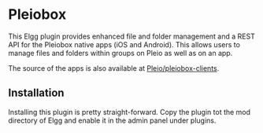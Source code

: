 Pleiobox
========
This Elgg plugin provides enhanced file and folder management and a REST API for the Pleiobox native apps (iOS and Android). This allows users to manage files and folders within groups on Pleio as well as on an app.

The source of the apps is also available at [Pleio/pleiobox-clients](https://www.github.com/Pleio/pleiobox-clients).

Installation
------------
Installing this plugin is pretty straight-forward. Copy the plugin tot the mod directory of Elgg and enable it in the admin panel under plugins.